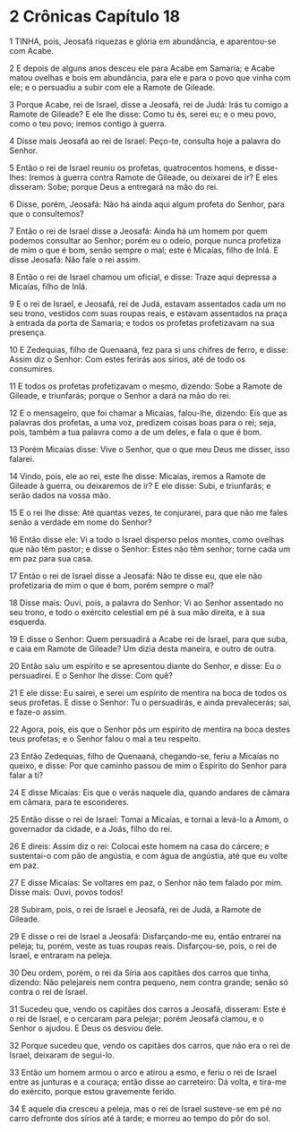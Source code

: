 # 2 Crônicas Capítulo 18

1	TINHA, pois, Jeosafá riquezas e glória em abundância, e aparentou-se com Acabe.

2	E depois de alguns anos desceu ele para Acabe em Samaria; e Acabe matou ovelhas e bois em abundância, para ele e para o povo que vinha com ele; e o persuadiu a subir com ele a Ramote de Gileade.

3	Porque Acabe, rei de Israel, disse a Jeosafá, rei de Judá: Irás tu comigo a Ramote de Gileade? E ele lhe disse: Como tu és, serei eu; e o meu povo, como o teu povo; iremos contigo à guerra.

4	Disse mais Jeosafá ao rei de Israel: Peço-te, consulta hoje a palavra do Senhor.

5	Então o rei de Israel reuniu os profetas, quatrocentos homens, e disse-lhes: Iremos à guerra contra Ramote de Gileade, ou deixarei de ir? E eles disseram: Sobe; porque Deus a entregará na mão do rei.

6	Disse, porém, Jeosafá: Não há ainda aqui algum profeta do Senhor, para que o consultemos?

7	Então o rei de Israel disse a Jeosafá: Ainda há um homem por quem podemos consultar ao Senhor; porém eu o odeio, porque nunca profetiza de mim o que é bom, senão sempre o mal; este é Micaías, filho de Inlá. E disse Jeosafá: Não fale o rei assim.

8	Então o rei de Israel chamou um oficial, e disse: Traze aqui depressa a Micaías, filho de Inlá.

9	E o rei de Israel, e Jeosafá, rei de Judá, estavam assentados cada um no seu trono, vestidos com suas roupas reais, e estavam assentados na praça à entrada da porta de Samaria; e todos os profetas profetizavam na sua presença.

10	E Zedequias, filho de Quenaaná, fez para si uns chifres de ferro, e disse: Assim diz o Senhor: Com estes ferirás aos sírios, até de todo os consumires.

11	E todos os profetas profetizavam o mesmo, dizendo: Sobe a Ramote de Gileade, e triunfarás; porque o Senhor a dará na mão do rei.

12	E o mensageiro, que foi chamar a Micaías, falou-lhe, dizendo: Eis que as palavras dos profetas, a uma voz, predizem coisas boas para o rei; seja, pois, também a tua palavra como a de um deles, e fala o que é bom.

13	Porém Micaías disse: Vive o Senhor, que o que meu Deus me disser, isso falarei.

14	Vindo, pois, ele ao rei, este lhe disse: Micaías, iremos a Ramote de Gileade à guerra, ou deixaremos de ir? E ele disse: Subi, e triunfarás; e serão dados na vossa mão.

15	E o rei lhe disse: Até quantas vezes, te conjurarei, para que não me fales senão a verdade em nome do Senhor?

16	Então disse ele: Vi a todo o Israel disperso pelos montes, como ovelhas que não têm pastor; e disse o Senhor: Estes não têm senhor; torne cada um em paz para sua casa.

17	Então o rei de Israel disse a Jeosafá: Não te disse eu, que ele não profetizaria de mim o que é bom, porém sempre o mal?

18	Disse mais: Ouvi, pois, a palavra do Senhor: Vi ao Senhor assentado no seu trono, e todo o exército celestial em pé à sua mão direita, e à sua esquerda.

19	E disse o Senhor: Quem persuadirá a Acabe rei de Israel, para que suba, e caia em Ramote de Gileade? Um dizia desta maneira, e outro de outra.

20	Então saiu um espírito e se apresentou diante do Senhor, e disse: Eu o persuadirei. E o Senhor lhe disse: Com quê?

21	E ele disse: Eu sairei, e serei um espírito de mentira na boca de todos os seus profetas. E disse o Senhor: Tu o persuadirás, e ainda prevalecerás; sai, e faze-o assim.

22	Agora, pois, eis que o Senhor pôs um espírito de mentira na boca destes teus profetas; e o Senhor falou o mal a teu respeito.

23	Então Zedequias, filho de Quenaaná, chegando-se, feriu a Micaías no queixo, e disse: Por que caminho passou de mim o Espírito do Senhor para falar a ti?

24	E disse Micaías: Eis que o verás naquele dia, quando andares de câmara em câmara, para te esconderes.

25	Então disse o rei de Israel: Tomai a Micaías, e tornai a levá-lo a Amom, o governador da cidade, e a Joás, filho do rei.

26	E direis: Assim diz o rei: Colocai este homem na casa do cárcere; e sustentai-o com pão de angústia, e com água de angústia, até que eu volte em paz.

27	E disse Micaías: Se voltares em paz, o Senhor não tem falado por mim. Disse mais: Ouvi, povos todos!

28	Subiram, pois, o rei de Israel e Jeosafá, rei de Judá, a Ramote de Gileade.

29	E disse o rei de Israel a Jeosafá: Disfarçando-me eu, então entrarei na peleja; tu, porém, veste as tuas roupas reais. Disfarçou-se, pois, o rei de Israel, e entraram na peleja.

30	Deu ordem, porém, o rei da Síria aos capitães dos carros que tinha, dizendo: Não pelejareis nem contra pequeno, nem contra grande; senão só contra o rei de Israel.

31	Sucedeu que, vendo os capitães dos carros a Jeosafá, disseram: Este é o rei de Israel, e o cercaram para pelejar; porém Jeosafá clamou, e o Senhor o ajudou. E Deus os desviou dele.

32	Porque sucedeu que, vendo os capitães dos carros, que não era o rei de Israel, deixaram de segui-lo.

33	Então um homem armou o arco e atirou a esmo, e feriu o rei de Israel entre as junturas e a couraça; então disse ao carreteiro: Dá volta, e tira-me do exército, porque estou gravemente ferido.

34	E aquele dia cresceu a peleja, mas o rei de Israel susteve-se em pé no carro defronte dos sírios até à tarde; e morreu ao tempo do pôr do sol.

